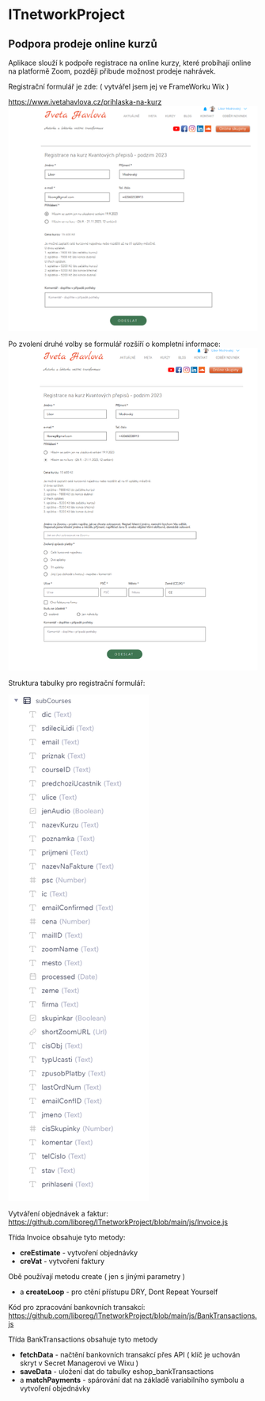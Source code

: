 # ITnetworkProject
## Podpora prodeje online kurzů

Aplikace slouží k podpoře registrace na online kurzy, které probíhají online na platformě Zoom, později přibude možnost prodeje nahrávek.

Registrační formulář je zde:
( vytvářel jsem jej ve FrameWorku Wix )

https://www.ivetahavlova.cz/prihlaska-na-kurz
![prihlaska_na_kurz-jen_ukazkove.png](https://github.com/liboreg/ITnetworkProject/blob/main/img/prihlaska_na_kurz-jen_ukazkove.png)

Po zvolení druhé volby se formulář rozšíří o kompletní informace:
![prihlaska_na_kurz-full.png](https://github.com/liboreg/ITnetworkProject/blob/main/img/prihlaska_na_kurz-full.png)

Struktura tabulky pro registrační formulář:

![subCourses.png](https://github.com/liboreg/ITnetworkProject/blob/main/img/subCourses.png)


Vytváření objednávek a faktur: https://github.com/liboreg/ITnetworkProject/blob/main/js/Invoice.js

Třída Invoice obsahuje tyto metody:
- **creEstimate** - vytvoření objednávky 
- **creVat** - vytvoření faktury

Obě používají metodu create ( jen s jinými parametry )
- a **createLoop** - pro ctění přístupu DRY, Dont Repeat Yourself


Kód pro zpracování bankovních transakcí: https://github.com/liboreg/ITnetworkProject/blob/main/js/BankTransactions.js

Třída BankTransactions obsahuje tyto metody
- **fetchData** - načtění bankovních transakcí přes API ( klíč je uchován skryt v Secret Managerovi ve Wixu )
- **saveData** - uložení dat do tabulky eshop_bankTransactions
- a **matchPayments** - spárování dat na základě variabilního symbolu a vytvoření objednávky
